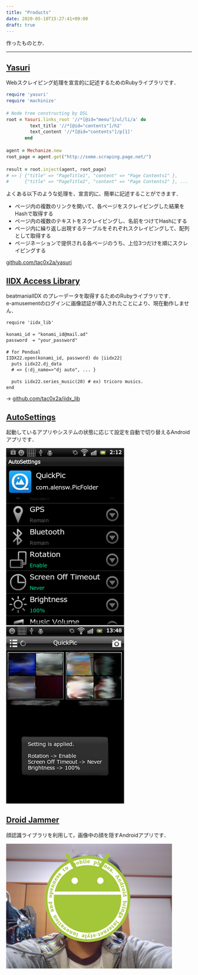 ```yaml
---
title: "Products"
date: 2020-05-10T15:27:41+09:00
draft: true
---
```


作ったものとか．

---
## [Yasuri](https://github.com/tac0x2a/yasuri)
Webスクレイピング処理を宣言的に記述するためのRubyライブラリです．

```ruby
require 'yasuri'
require 'machinize'

# Node tree constructing by DSL
root = Yasuri.links_root '//*[@id="menu"]/ul/li/a' do
         text_title '//*[@id="contents"]/h2'
         text_content '//*[@id="contents"]/p[1]'
       end

agent = Mechanize.new
root_page = agent.get("http://some.scraping.page.net/")

result = root.inject(agent, root_page)
# => [ {"title" => "PageTitle1", "content" => "Page Contents1" },
#      {"title" => "PageTitle2", "content" => "Page Contents2" }, ...  ]

```


よくある以下のような処理を、宣言的に、簡単に記述することができます．

+ ページ内の複数のリンクを開いて、各ページをスクレイピングした結果をHashで取得する
+ ページ内の複数のテキストをスクレイピングし、名前をつけてHashにする
+ ページ内に繰り返し出現するテーブルをそれぞれスクレイピングして、配列として取得する
+ ページネーションで提供される各ページのうち、上位3つだけを順にスクレイピングする

[github.com/tac0x2a/yasuri](https://github.com/tac0x2a/yasuri)


## [IIDX Access Library](https://github.com/tac0x2a/iidx_lib)
beatmaniaIIDX のプレーデータを取得するためのRubyライブラリです．<br>
e-amusementのログインに画像認証が導入されたことにより、現在動作しません．

```
require 'iidx_lib'

konami_id = "konami_id@mail.ad"
password  = "your_password"

# for Pendual
IIDX22.open(konami_id, password) do |iidx22|
  puts iidx22.dj_data
  # => {:dj_name=>"dj auto", ... }

  puts iidx22.series_music(20) # ex) tricoro musics.
end
```

-> [github.com/tac0x2a/iidx_lib](https://github.com/tac0x2a/iidx_lib)


## [AutoSettings](https://play.google.com/store/apps/details?id=net.tac42.auto_settings)
起動しているアプリやシステムの状態に応じて設定を自動で切り替えるAndroidアプリです．

![](./autosettings_01.png)
![](./autosettings_02.png)


## [Droid Jammer](https://play.google.com/store/apps/details?id=jp.dip.wt.lmm)
顔認識ライブラリを利用して，画像中の顔を隠すAndroidアプリです．

![](./droidjammer_01.png)
